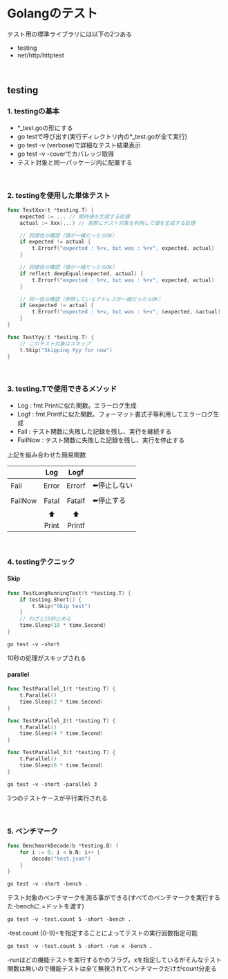 Golangのテスト
==========

テスト用の標準ライブラリには以下の2つある
- testing
- net/http/httptest

<br>

## testing

### 1. testingの基本
- *_test.goの形にする
- go testで呼び出す(実行ディレクトリ内の*_test.goが全て実行)
- go test -v (verbose)で詳細なテスト結果表示
- go test -v -coverでカバレッジ取得
- テスト対象と同一パッケージ内に配置する

<br>

### 2. testingを使用した単体テスト

```go
func TestXxx(t *testing.T) {
    expected := ... // 期待値を生成する処理
    actual := Xxx(...) // 実際にテスト対象を利用して値を生成する処理

    // 同値性の確認（値が一緒だったらOK）
    if expected != actual {
        t.Errorf("expected : %+v, but was : %+v", expected, actual)
    }

    // 同値性の確認（値が一緒だったらOK）
    if reflect.deepEqual(expected, actual) {
        t.Errorf("expected : %+v, but was : %+v", expected, actual)
    }

    // 同一性の確認（参照しているアドレスが一緒だったらOK）
    if &expected != actual {
        t.Errorf("expected : %+v, but was : %+v", &expected, &actual)
    }
}

func TestYyy(t *testing.T) {
    // このテスト対象はスキップ
    t.Skip("Skipping Yyy for now")
}
```

<br>

### 3. testing.Tで使用できるメソッド
- Log     : fmt.Printに似た関数。エラーログ生成
- Logf    : fmt.Printfに似た関数。フォーマット書式子等利用してエラーログ生成
- Fail    : テスト関数に失敗した記録を残し、実行を継続する
- FailNow : テスト関数に失敗した記録を残し、実行を停止する

上記を組み合わせた簡易関数

|         |  Log   |  Logf  |              |
|---------|:------:|:--------:|:-----------|
|  Fail   |  Error | Errorf | ⬅️停止しない   |
| FailNow |  Fatal | Fatalf | ⬅️停止する     |
|         |    ⬆️  |    ⬆︎   |              |
|         |  Print | Printf |              |

<br>

### 4. testingテクニック

#### Skip
```go
func TestLongRunningTest(t *testing.T) {
    if testing.Short() {
        t.Skip("Skip test")
    }
    // わざと10秒止める
    time.Sleep(10 * time.Second)
}
```

```shell
go test -v -short
```

10秒の処理がスキップされる

#### parallel

```go
func TestParallel_1(t *testing.T) {
    t.Parallel()
    time.Sleep(2 * time.Second)
}

func TestParallel_2(t *testing.T) {
    t.Parallel()
    time.Sleep(4 * time.Second)
}

func TestParallel_3(t *testing.T) {
    t.Parallel()
    time.Sleep(6 * time.Second)
}
```

```shell
go test -v -short -parallel 3
```
3つのテストケースが平行実行される

<br>

### 5. ベンチマーク

```go
func BenchmarkDecode(b *testing.B) {
	for i := 0; i < b.N; i++ {
		decode("test.json")
	}
}
```

```shell
go test -v -short -bench .
```

テスト対象のベンチマークを測る事ができる(すべてのベンチマークを実行するた-benchに.=ドットを渡す)

```shell
go test -v -test.count 5 -short -bench .
```

-test.count [0-9]+を指定することによってテストの実行回数指定可能

```shell
go test -v -test.count 5 -short -run x -bench .
```
-runはどの機能テストを実行するかのフラグ。xを指定しているがそんなテスト関数は無いので機能テストは全て無視されてベンチマークだけがcount分走る
